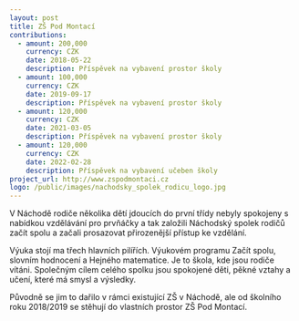 ```yaml
---
layout: post
title: ZŠ Pod Montací
contributions:
  - amount: 200,000
    currency: CZK
    date: 2018-05-22
    description: Příspěvek na vybavení prostor školy
  - amount: 100,000
    currency: CZK
    date: 2019-09-17
    description: Příspěvek na vybavení prostor školy
  - amount: 120,000
    currency: CZK
    date: 2021-03-05
    description: Příspěvek na vybavení prostor školy
  - amount: 120,000
    currency: CZK
    date: 2022-02-28
    description: Příspěvek na vybavení učeben školy
project_url: http://www.zspodmontaci.cz
logo: /public/images/nachodsky_spolek_rodicu_logo.jpg
---
```

V Náchodě rodiče několika dětí jdoucích do první třídy nebyly spokojeny s nabídkou vzdělávání pro prvňáčky a tak založili Náchodský spolek rodičů začít spolu a začali prosazovat přirozenější přístup ke vzdělání.

Výuka stojí ma třech hlavních pilířích. Výukovém programu Začít spolu, slovním hodnocení a Hejného matematice. Je to škola, kde jsou rodiče vítáni. Společným cílem celého spolku jsou spokojené děti, pěkné vztahy a učení, které má smysl a výsledky.

Původně se jim to dařilo v rámci existující ZŠ v Náchodě, ale od školního roku
2018/2019 se stěhují do vlastních prostor ZŠ Pod Montací.
